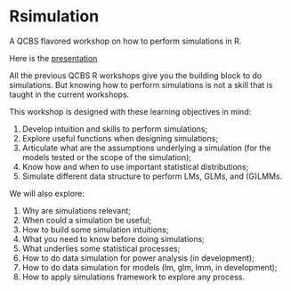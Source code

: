 # Rsimulation

A QCBS flavored workshop on how to perform simulations in R. 

Here is the [presentation](https://beausoleilmo.github.io/Rsimulation/workshopXX-en.html#1)

All the previous QCBS R workshops give you the building block to do simulations. But knowing how to perform simulations is not a skill that is taught in the current workshops.

This workshop is designed with these learning objectives in mind: 

1. Develop intuition and skills to perform simulations;
2. Explore useful functions when designing simulations;
3. Articulate what are the assumptions underlying a simulation (for the models tested or the scope of the simulation);
4. Know how and when to use important statistical distributions;
5. Simulate different data structure to perform LMs, GLMs, and (G)LMMs. 

We will also explore: 

1. Why are simulations relevant;
2. When could a simulation be useful;
3. How to build some simulation intuitions;
4. What you need to know before doing simulations;
5. What underlies some statistical processes;
6. How to do data simulation for power analysis (in development);
7. How to do data simulation for models (lm, glm, lmm, in development);
8. How to apply simulations framework to explore any process. 

